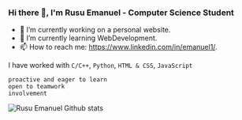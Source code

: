 ### Hi there 👋, I'm Rusu Emanuel - Computer Science Student

- 🔭 I’m currently working on a personal website.
- 🌱 I’m currently learning WebDevelopment.
- 📫 How to reach me: https://www.linkedin.com/in/emanuel1/.

I have worked with ```C/C++```, ```Python```, ```HTML & CSS```, ```JavaScript```

```proactive and eager to learn```<br />
``` open to teamwork ```<br />
``` involvement ```  


![Rusu Emanuel Github stats](https://github-readme-stats.vercel.app/api?username=Emanuel181&theme=highcontrast&show_icons=true&count_private=true&hide=stars,prs,issues)

